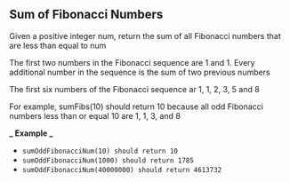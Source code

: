 ## Sum of Fibonacci Numbers

Given a positive integer num, return the sum of all Fibonacci numbers that are less than equal to num

The first two numbers in the Fibonacci sequence are 1 and 1. Every additional number in the sequence is the sum of two previous numbers

The first six numbers of the Fibonacci sequence ar 1, 1, 2, 3, 5 and 8

For example, sumFibs(10) should return 10 because all odd Fibonacci numbers less than or equal 10 are 1, 1, 3, and 8

**_ Example _**

- `sumOddFibonacciNum(10) should return 10`
- `sumOddFibonacciNum(1000) should return 1785`
- `sumOddFibonacciNum(40000000) should return 4613732`
